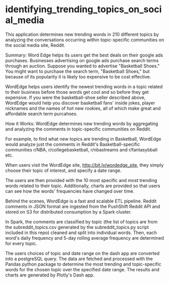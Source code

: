 # identifying_trending_topics_on_social_media

This application determines new trending words in 210 different topics by analyzing the conversations occurring within topic-specific communities on the social media site, Reddit.

Summary:
Word Edge helps its users get the best deals on their google ads purchases. Businesses advertising on google ads purchase search terms through an auction. Suppose you wanted to advertise "Basketball Shoes." You might want to purchase the search term, "Basketball Shoes," but because of its popularity it is likely too expensive to be cost effective. 

WordEdge helps users identify the newest trending words in a topic related to their business before those words get cool and so before they get expensive. If you were the basketball-shoe seller described above, WordEdge would help you discover basketball fans' inside jokes, player nicknames and the names of hot new rookies, all of which make great and affordable search term purcahses.

How it Works:
WordEdge determines new trending words by aggregating and analyzing the comments in topic-specific communities on Reddit. 

For example, to find what new topics are trending in Basketball, WordEdge would analyze just the comments in Reddit's Basketball-specific communities r/NBA, r/collegebasketball, r/nbastreams and r/fantasybball etc. 

When users visit the WordEdge site, http://bit.ly/wordedge_site, they simply choose their topic of interest, and specify a date range. 

The users are then provided with the 10 most specific and most trending words related to their topic. Additionally, charts are provided so that users can see how the words' frequencies have changed over time. 

Behind the scenes, WordEdge is a fast and scalable ETL pipeline. Reddit comments in JSON format are ingested from the PushShift Reddit API and stored on S3 for distributed consumption by a Spark cluster. 

In Spark, the comments are classified by topic (the list of topics are from the subreddit_topics.csv generated by the subreddit_topics.py script included in this repo) cleaned and split into individual words. Then, each word's daily frequency and 5-day rolling average frequency are determined for every topic. 

The users choices of topic and date range on the dash app are converted into a postgreSQL query. The data are fetched and processed with the Pandas python package to determine the most trending and topic-specific words for the chosen topic over the specified date range. The results and charts are generated by Plotly's Dash app.

